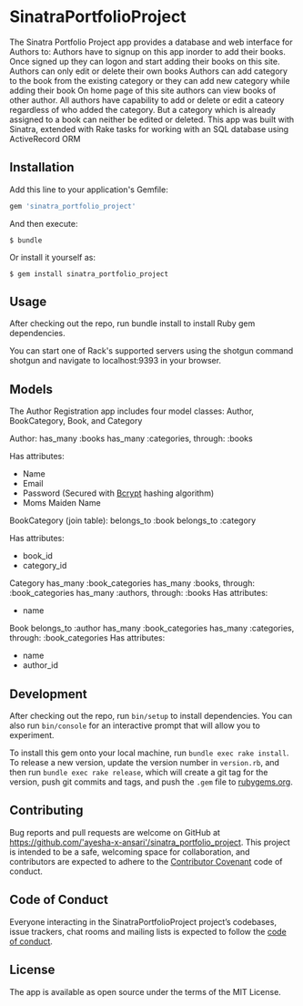# SinatraPortfolioProject

The Sinatra Portfolio Project app provides a database and web interface for Authors to:
    Authors have to signup on this app inorder to add their books.
    Once signed up they can logon and start adding their books on this site.
    Authors can only edit or delete their own books
    Authors can add category to the book from the existing category or they can add      new category while adding their book
     On home page of this site authors can view books of other author.
    All authors have capability to add or delete or edit a cateory regardless of who added the category. But a category which is  already assigned to a book can neither be edited or deleted.
 This app was built with Sinatra, extended with Rake tasks for working with an SQL database using ActiveRecord ORM


## Installation

Add this line to your application's Gemfile:

```ruby
gem 'sinatra_portfolio_project'
```

And then execute:

    $ bundle

Or install it yourself as:

    $ gem install sinatra_portfolio_project

## Usage

After checking out the repo, run bundle install to install Ruby gem dependencies.

You can start one of Rack's supported servers using the shotgun command shotgun and navigate to localhost:9393 in your browser.



## Models
The Author Registration app includes four model classes: Author, BookCategory, Book, and Category

Author:
  has_many :books
  has_many :categories, through: :books
  
Has attributes:
* Name
* Email
* Password (Secured with [Bcrypt](https://github.com/codahale/bcrypt-ruby) hashing algorithm)
* Moms Maiden Name

BookCategory (join table):
  belongs_to :book
  belongs_to :category
  
Has attributes:
* book_id
* category_id

Category
  has_many :book_categories
  has_many :books, through: :book_categories
  has_many :authors, through: :books
Has attributes:
* name

Book
  belongs_to :author
  has_many :book_categories
  has_many :categories, through: :book_categories
Has attributes:
* name
* author_id


## Development

After checking out the repo, run `bin/setup` to install dependencies. You can also run `bin/console` for an interactive prompt that will allow you to experiment.

To install this gem onto your local machine, run `bundle exec rake install`. To release a new version, update the version number in `version.rb`, and then run `bundle exec rake release`, which will create a git tag for the version, push git commits and tags, and push the `.gem` file to [rubygems.org](https://rubygems.org).

## Contributing

Bug reports and pull requests are welcome on GitHub at https://github.com/'ayesha-x-ansari'/sinatra_portfolio_project. This project is intended to be a safe, welcoming space for collaboration, and contributors are expected to adhere to the [Contributor Covenant](http://contributor-covenant.org) code of conduct.

## Code of Conduct

Everyone interacting in the SinatraPortfolioProject project’s codebases, issue trackers, chat rooms and mailing lists is expected to follow the [code of conduct](https://github.com/'ayesha-x-ansari'/sinatra_portfolio_project/blob/master/CODE_OF_CONDUCT.md).

## License
The app is available as open source under the terms of the MIT License.
